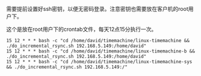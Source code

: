 
需要提前设置好ssh密钥，以便无密码登录。注意密钥也需要放在客户机的root用户下。


这个是放在root用户下的crontab文件，每天12点15分执行一次。

```
15 12 * * * bash -c "cd /home/david/timemachine/linux-timemachine && ./do_incremental_rsync.sh 192.168.5.149:/home/david"
15 12 * * * bash -c "cd /home/david/timemachine/linux-timemachine-b && ./do_incremental_rsync.sh 192.168.5.149:/home/david"
15 12 * * * bash -c "cd /home/david/timemachine/linux-timemachine-sys && ./do_incremental_rsync.sh 192.168.5.149:/"
```
